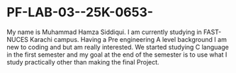 # PF-LAB-03--25K-0653-
My name is Muhammad Hamza Siddiqui. I am currently studying in FAST-NUCES Karachi campus. Having a Pre engineering A level background I am new to coding and but am really interested. We started studying C language in the first semester and my goal at the end of the semester is to use what I study practically other than making the final Project.
